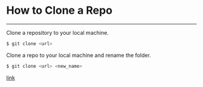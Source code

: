 # How to Clone a Repo

---

Clone a repository to your local machine.

```bash
$ git clone <url>
```

Clone a repo to your local machine and rename the folder.

```bash
$ git clone <url> <new_name>
```

[link]()
